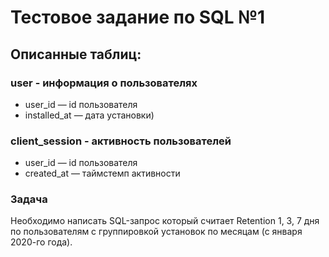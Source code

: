 # Тестовое задание по SQL №1 

## Описанные таблиц: 

### user - информация о пользователях 
- user_id — id пользователя
- installed_at — дата установки)

### client_session - активность пользователей 
- user_id — id пользователя
- created_at — таймстемп активности

### Задача
Необходимо написать SQL-запрос который считает Retention 1, 3, 7 дня по пользователям с группировкой установок по месяцам (с января 2020-го года).




